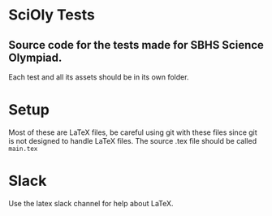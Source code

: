 # SciOly Tests
## Source code for the tests made for SBHS Science Olympiad.

Each test and all its assets should be in its own folder. 

# Setup
Most of these are LaTeX files, be careful using git with these files since git is not designed to handle LaTeX files. The source .tex file should be called `main.tex`

# Slack
Use the latex slack channel for help about LaTeX.
